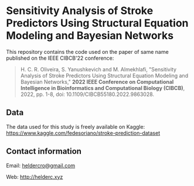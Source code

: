 # Sensitivity Analysis of Stroke Predictors Using Structural Equation Modeling and Bayesian Networks


This repository contains the code used on the paper of same name published on the IEEE CIBCB'22 conference:

> H. C. R. Oliveira, S. Yanushkevich and M. Almekhlafi, "Sensitivity Analysis of Stroke Predictors Using Structural Equation Modeling and Bayesian Networks," **2022 IEEE Conference on Computational Intelligence in Bioinformatics and Computational Biology (CIBCB)**, 2022, pp. 1-8, doi: 10.1109/CIBCB55180.2022.9863028.


## Data
The data used for this study is freely available on Kaggle: https://www.kaggle.com/fedesoriano/stroke-prediction-dataset

## Contact information

Email: heldercro@gmail.com

Web: http://helderc.xyz


